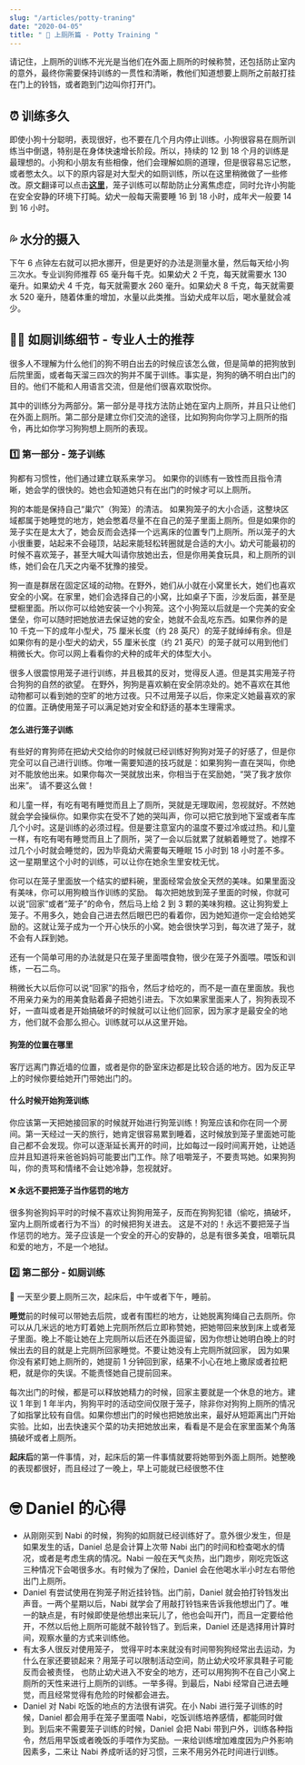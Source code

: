 ```yaml
---
slug: "/articles/potty-traning"
date: "2020-04-05"
title: " 🧻 上厕所篇 - Potty Training "
---
```


<!-- 额外的网站信息：https://leerburg.com/housebrk.htm#crate -->

请记住，上厕所的训练不光光是当他们在外面上厕所的时候称赞，还包括防止室内的意外，最终你需要保持训练的一贯性和清晰，教他们知道想要上厕所之前敲打挂在门上的铃铛，或者跑到门边叫你打开门。

## ⏰ 训练多久

即使小狗十分聪明，表现很好，也不要在几个月内停止训练。小狗很容易在厕所训练当中倒退，特别是在身体快速增长阶段。所以，持续的 12 到 18 个月的训练是最理想的。小狗和小朋友有些相像，他们会理解如厕的道理，但是很容易忘记憋，或者憋太久。以下的原内容是对大型犬的如厕训练，所以在这里稍微做了一些修改。原文翻译可以点击[**这里**](https://leerburg.com/housebrk.htm#crate)，笼子训练可以帮助防止分离焦虑症，同时允许小狗能在安全安静的环境下打盹。幼犬一般每天需要睡 16 到 18 小时，成年犬一般要 14 到 16 小时。

## 💦 水分的摄入

下午 6 点钟左右就可以把水挪开，但是更好的办法是测量水量，然后每天给小狗三次水。专业训狗师推荐 65 毫升每千克。如果幼犬 2 千克，每天就需要水 130 毫升。如果幼犬 4 千克，每天就需要水 260 毫升。如果幼犬 8 千克，每天就需要水 520 毫升，随着体重的增加，水量以此类推。当幼犬成年以后，喝水量就会减少。

## 👷‍♂️ 如厕训练细节 - 专业人士的推荐

很多人不理解为什么他们的狗不明白出去的时候应该怎么做，但是简单的把狗放到后院里面，或者每天溜三四次的狗并不属于训练。事实是，狗狗的确不明白出门的目的。他们不能和人用语言交流，但是他们很喜欢取悦你。

其中的训练分为两部分。第一部分是寻找方法防止她在室内上厕所，并且只让他们在外面上厕所。第二部分是建立你们交流的途径，比如狗狗向你学习上厕所的指令，再比如你学习狗狗想上厕所的表现。

### 1️⃣ 第一部分 - 笼子训练

狗都有习惯性，他们通过建立联系来学习。 如果你的训练有一致性而且指令清晰，她会学的很快的。她也会知道她只有在出门的时候才可以上厕所。

狗的本能是保持自己“巢穴”（狗笼）的清洁。 如果狗笼子的大小合适，这整块区域都属于她睡觉的地方，她会憋着尽量不在自己的笼子里面上厕所。但是如果你的笼子实在是太大了，她会反而会选择一个远离床的位置专门上厕所。所以笼子的大小很重要，站起来不会碰顶，站起来能轻松转圈就是合适的大小。幼犬可能最初的时候不喜欢笼子，甚至大喊大叫请你放她出去，但是你用美食玩具，和上厕所的训练，她们会在几天之内毫不犹豫的接受。

狗一直是群居在固定区域的动物。在野外，她们从小就在小窝里长大，她们也喜欢安全的小窝。在家里，她们会选择自己的小窝，比如桌子下面，沙发后面，甚至是壁橱里面。所以你可以给她安装一个小狗笼。这个小狗笼以后就是一个完美的安全堡垒，你可以随时把她放进去保证她的安全，她就不会乱吃东西。如果你养的是 10 千克一下的成年小型犬，75 厘米长度（约 28 英尺）的笼子就绰绰有余。但是如果你有的是小型犬的幼犬，55 厘米长度（约 21 英尺）的笼子就可以用到他们稍微长大。你可以网上看看你的犬种的成年犬的体型大小。

很多人很震惊用笼子进行训练，并且极其的反对，觉得反人道。但是其实用笼子符合狗狗的自然的欲望。 在野外，狗狗是喜欢躺在安全阴凉处的。她不喜欢在其他动物都可以看到她的空旷的地方过夜。只不过用笼子以后，你来定义她最喜欢的家的位置。正确使用笼子可以满足她对安全和舒适的基本生理需求。

#### 怎么进行笼子训练

有些好的育狗师在把幼犬交给你的时候就已经训练好狗狗对笼子的好感了，但是你完全可以自己进行训练。你唯一需要知道的技巧就是：如果狗狗一直在哭叫，你绝对不能放他出来。如果你每次一哭就放出来，你相当于在奖励她，“哭了我才放你出来”。 请不要这么做！

和儿童一样，有吃有喝有睡觉而且上了厕所，哭就是无理取闹，忽视就好。不然她就会学会操纵你。如果你实在受不了她的哭叫声，你可以把它放到地下室或者车库几个小时。这是训练的必须过程。但是要注意室内的温度不要过冷或过热。和儿童一样，有吃有喝有睡觉而且上了厕所，哭了一会以后就累了就躺着睡觉了。她撑不过几个小时就会睡觉的，因为毕竟幼犬需要每天睡眠 15 小时到 18 小时差不多。这一星期里这个小时的训练，可以让你在她余生里安枕无忧。

你可以在笼子里面放一个结实的塑料碗，里面经常会放全天然的美味。如果里面没有美味，你可以用狗粮当作训练的奖励。 每次把她放到笼子里面的时候，你就可以说“回家”或者“笼子”的命令，然后马上给 2 到 3 颗的美味狗粮。这让狗狗爱上笼子。不用多久，她会自己进去然后眼巴巴的看着你，因为她知道你一定会给她奖励的。这就让笼子成为一个开心快乐的小窝。她会很快学习到，每次进了笼子，就不会有人踩到她。

还有一个简单可用的办法就是只在笼子里面喂食物，很少在笼子外面喂。喂饭和训练，一石二鸟。

稍微长大以后你可以说“回家”的指令，然后才给吃的，而不是一直在里面放。我也不用亲力亲为的用美食贴着鼻子把她引进去。下次如果家里面来人了，狗狗表现不好，一直叫或者是开始搞破坏的时候就可以让他们回家，因为家才是最安全的地方，他们就不会那么担心。训练就可以从这里开始。

#### 狗笼的位置在哪里

客厅远离门靠近墙的位置，或者是你的卧室床边都是比较合适的地方。因为反正早上的时候你要给她开门带她出门的。

#### 什么时候开始狗笼训练

你应该第一天把她接回家的时候就开始进行狗笼训练！狗笼应该和你在同一个房间。第一天经过一天的旅行，她肯定很容易累到睡着，这时候放到笼子里面她可能自己都不会发现。你可以逐渐延长离开的时间，比如每过一段时间离开她，让她适应并且知道将来爸爸妈妈可能要出门工作。除了咀嚼笼子，不要责骂她。如果狗狗叫，你的责骂和情绪不会让她冷静，忽视就好。

#### ❌ 永远不要把笼子当作惩罚的地方

很多狗爸狗妈平时的时候不喜欢让狗狗用笼子，反而在狗狗犯错（偷吃，搞破坏，室内上厕所或者行为不当）的时候把狗关进去。 这是不对的！永远不要把笼子当作惩罚的地方。笼子应该是一个安全的开心的安静的，总是有很多美食，咀嚼玩具和爱的地方，不是一个地狱。

### 2️⃣ 第二部分 - 如厕训练

 一天至少要上厕所三次，起床后，中午或者下午，睡前。

**睡觉**前的时候可以带她去后院，或者有围栏的地方，让她脱离狗绳自己去厕所。你可以从几米远的地方盯着她上完厕所然后立即称赞她，把她带回来放到床上或者笼子里面。晚上不能让她在上完厕所以后还在外面逗留，因为你想让她明白晚上的时候出去的目的就是上完厕所回家睡觉。不要让她没有上完厕所就回家， 因为如果你没有紧盯她上厕所的，她提前 1 分钟回到家，结果不小心在地上撒尿或者拉粑粑，就是你的失误。不能责怪她自己提前回来。

每次出门的时候，都是可以释放她精力的时候，回家主要就是一个休息的地方。建议 1 年到 1 年半内，狗狗平时的活动空间仅限于笼子，除非你对狗狗上厕所的情况了如指掌比较有自信。如果你想出门的时候也把她放出来，最好从短距离出门开始实验。比如，出去快速买个菜的功夫把她放出来，看看是不是会在家里面某个角落搞破坏或者上厕所。

**起床后**的第一件事情，对，起床后的第一件事情就要将她带到外面上厕所。她整晚的表现都很好，而且经过了一晚上，早上可能就已经很憋不住

# 🤓 Daniel 的心得

- 从刚刚买到 Nabi 的时候，狗狗的如厕就已经训练好了。意外很少发生，但是如果发生的话，Daniel 总是会计算上次带 Nabi 出门的时间和检查喝水的情况，或者是考虑生病的情况。Nabi 一般在天气炎热，出门跑步，刚吃完饭这三种情况下会喝很多水。有时候为了保险，Daniel 会在他喝水半小时左右带他出门上厕所。
- Daniel 有尝试使用在狗笼子附近挂铃铛。出门前，Daniel 就会拍打铃铛发出声音。一两个星期以后，Nabi 就学会了用敲打铃铛来告诉我他想出门了。唯一的缺点是，有时候即使是他想出来玩儿了，他也会叫开门，而且一定要给他开，不然以后他上厕所可能就不敲铃铛了。到后来，Daniel 还是选择用计算时间，观察水量的方式来训练他。
- 有太多人很反对使用笼子， 觉得平时本来就没有时间带狗狗经常出去运动，为什么在家还要锁起来？用笼子可以限制活动空间，防止幼犬咬坏家具鞋子可能反而会被责怪， 也防止幼犬进入不安全的地方，还可以用狗狗不在自己小窝上厕所的天性来进行上厕所的训练。一举多得。到最后，Nabi 经常自己进去睡觉，而且经常觉得有危险的时候都会进去。
- Daniel 对 Nabi 吃饭的地点的方法很有讲究。在小 Nabi 进行笼子训练的时候，Daniel 都会用手在笼子里面喂 Nabi，吃饭训练培养感情，都能同时做到。到后来不需要笼子训练的时候，Daniel 会把 Nabi 带到户外，训练各种指令，然后用早饭或者晚饭的手喂作为奖励。一来给训练增加难度因为户外影响因素多，二来让 Nabi 养成听话的好习惯，三来不用另外花时间进行训练。
